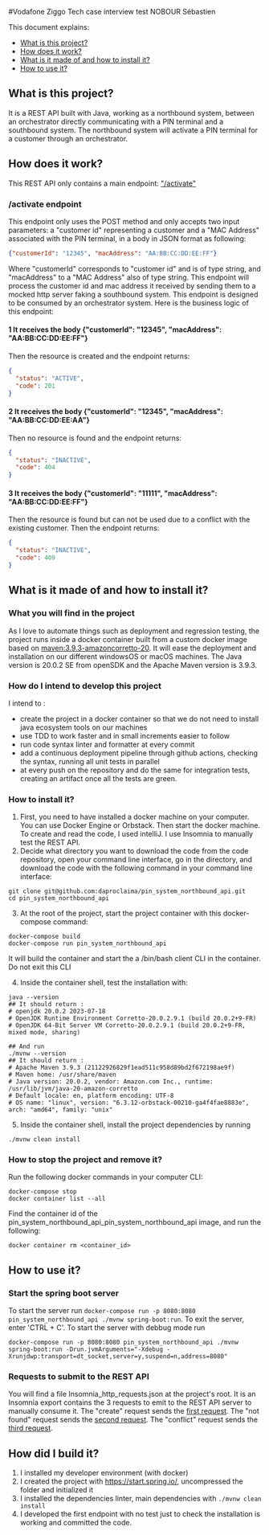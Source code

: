 #Vodafone Ziggo Tech case interview test NOBOUR Sébastien

This document explains:
- [What is this project?](#what-is-this-project)
- [How does it work?](#how-does-it-work)
- [What is it made of and how to install it?](#what-is-it-made-of-and-how-to-install-it)
- [How to use it?](#how-to-use-it)

## What is this project?
It is a REST API built with Java, working as a northbound system, between an orchestrator directly 
communicating with a PIN terminal and a southbound system.
The northbound system will activate a PIN terminal for a customer through an orchestrator.

## How does it work?
This REST API only contains a main endpoint: ["/activate"](#/activate-endpoint)

### /activate endpoint
This endpoint only uses the POST method and only accepts two input parameters: 
a "customer id" representing a customer and a "MAC Address" associated with the PIN terminal, 
in a body in JSON format as following:
```json
{"customerId": "12345", "macAddress": "AA:BB:CC:DD:EE:FF"}
```
Where "customerId" corresponds to "customer id" and is of type string, and "macAddress" to a "MAC Address" 
also of type string. This endpoint will process the customer id and mac address it received by sending 
them to a mocked http server faking a southbound system. This endpoint is designed to be consumed by an 
orchestrator system. Here is the business logic of this endpoint:

#### 1 It receives the body {"customerId": "12345", "macAddress": "AA:BB:CC:DD:EE:FF"}
Then the resource is created and the endpoint returns:
```json
{
  "status": "ACTIVE",
  "code": 201
}
```

#### 2 It receives the body {"customerId": "12345", "macAddress": "AA:BB:CC:DD:EE:AA"}
Then no resource is found and the endpoint returns:
```json
{
  "status": "INACTIVE",
  "code": 404
}
```

#### 3 It receives the body {"customerId": "11111", "macAddress": "AA:BB:CC:DD:EE:FF"}
Then the resource is found but can not be used due to a conflict with the existing customer. 
Then the endpoint returns:
```json
{
  "status": "INACTIVE",
  "code": 409
}
```

## What is it made of and how to install it?

### What you will find in the project
As I love to automate things such as deployment and regression testing, the project runs inside a docker container built from a custom docker image based on 
[maven:3.9.3-amazoncorretto-20](https://hub.docker.com/layers/library/maven/3.9.3-amazoncorretto-20/images/sha256-87c489b1bb451f5cf8c17e8f88737c3d5fe3764e67b7a4822d58c9d23c33036d?context=explore).
It will ease the deployment and installation on our different windowsOS or macOS machines.
The Java version is 20.0.2 SE from openSDK and the Apache Maven version is 3.9.3.

### How do I intend to develop this project
I intend to :
- create the project in a docker container so that we do not need to install java ecosystem tools on our machines
- use TDD to work faster and in small increments easier to follow
- run code syntax linter and formatter at every commit
- add a continuous deployment pipeline through github actions, checking the syntax, running all unit tests in parallel 
- at every push on the repository and do the same for integration tests, creating an artifact once all the tests are 
green.

### How to install it?
1. First, you need to have installed a docker machine on your computer. You can use Docker Engine or Orbstack. 
Then start the docker machine. To create and read the code, I used intelliJ. I use Insomnia to manually test the REST API.
2. Decide what directory you want to download the code from the code repository, open your command line interface, 
go in the directory, and download the code with the following command in your command line interface:

```shell
git clone git@github.com:daproclaima/pin_system_northbound_api.git
cd pin_system_northbound_api
```

3. At the root of the project, start the project container with this docker-compose command:

```shell
docker-compose build
docker-compose run pin_system_northbound_api
```

It will build the container and start the a /bin/bash client CLI in the container. Do not exit this CLI

4. Inside the container shell, test the installation with:
```shell
java --version
## It should return :
# openjdk 20.0.2 2023-07-18
# OpenJDK Runtime Environment Corretto-20.0.2.9.1 (build 20.0.2+9-FR)
# OpenJDK 64-Bit Server VM Corretto-20.0.2.9.1 (build 20.0.2+9-FR, mixed mode, sharing)

## And run
./mvnw --version
## It should return :
# Apache Maven 3.9.3 (21122926829f1ead511c958d89bd2f672198ae9f)
# Maven home: /usr/share/maven
# Java version: 20.0.2, vendor: Amazon.com Inc., runtime: /usr/lib/jvm/java-20-amazon-corretto
# Default locale: en, platform encoding: UTF-8
# OS name: "linux", version: "6.3.12-orbstack-00210-ga4f4fae8883e", arch: "amd64", family: "unix"
```

5. Inside the container shell, install the project dependencies by running 
```shell 
./mvnw clean install
```

### How to stop the project and remove it?
Run the following docker commands in your computer CLI:
```shell
docker-compose stop
docker container list --all
```
Find the container id of the pin_system_northbound_api_pin_system_northbound_api image, and run the following:
```shell
docker container rm <container_id>
```

## How to use it?

### Start the spring boot server
To start the server run `docker-compose run -p 8080:8080 pin_system_northbound_api ./mvnw spring-boot:run`. To exit the server, enter 'CTRL + C'.
To start the server with debbug mode run 
```shell
docker-compose run -p 8080:8080 pin_system_northbound_api ./mvnw spring-boot:run -Drun.jvmArguments="-Xdebug -Xrunjdwp:transport=dt_socket,server=y,suspend=n,address=8080"
```
### Requests to submit to the REST API
You will find a file Insomnia_http_requests.json at the project's root. It is an Insomnia export contains the 3 requests to emit to 
the REST API server to manually consume it. 
The "create" request sends the [first request](#1-it-receives-the-body-customerid-12345-macaddress-aabbccddeeff).
The "not found" request sends the [second request](#2-it-receives-the-body-customerid-12345-macaddress-aabbccddeeaa).
The "conflict" request sends the [third request](#3-it-receives-the-body-customerid-11111-macaddress-aabbccddeeff).

## How did I build it?

1. I installed my developer environment (with docker)
2. I created the project with https://start.spring.io/, uncompressed the folder and initialized it
3. I installed the dependencies linter, main dependencies with `./mvnw clean install`
4. I developed the first endpoint with no test just to check the installation is working and committed the code.